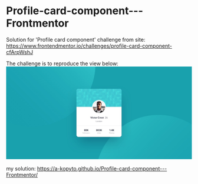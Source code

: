 # Profile-card-component---Frontmentor
Solution for 'Profile card component' challenge from site: https://www.frontendmentor.io/challenges/profile-card-component-cfArpWshJ

The challenge is to reproduce the view below:
![alt text](https://github.com/a-kopyto/Profile-card-component---Frontmentor/blob/main/design/desktop-design.jpg?raw=true)

my solution:
https://a-kopyto.github.io/Profile-card-component---Frontmentor/